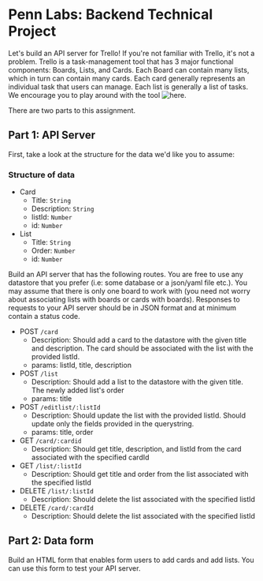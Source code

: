 # Penn Labs: Backend Technical Project
Let's build an API server for Trello! If you're not familiar with Trello, it's not a problem. Trello is a task-management tool
that has 3 major functional components: Boards, Lists, and Cards. Each Board can contain many lists, which in turn can contain many cards. 
Each card generally represents an individual task that users can manage. Each list is generally a list of tasks. We encourage you to play 
around with the tool ![here](http://www.trello.com).

There are two parts to this assignment. 


## Part 1: API Server

First, take a look at the structure for the data we'd like you to assume:
### Structure of data
- Card
  - Title: `String`
  - Description: `String`
  - listId: `Number`
  - id: `Number`
- List
  - Title: `String`
  - Order: `Number`
  - id: `Number`

Build an API server that has the following routes. 
You are free to use any datastore that you prefer (i.e: some database or a json/yaml file etc.). 
You may assume that there is only one board to work with (you need not worry about associating lists with boards or cards with boards).
Responses to requests to your API server should be in JSON format and at minimum contain a status code.

- POST `/card`
  - Description: Should add a card to the datastore with the given title and description. The card should be associated with the list with the provided listId.
  - params: listId, title, description
- POST `/list`
  - Description: Should add a list to the datastore with the given title. The newly added list's order 
  - params: title
- POST `/editlist/:listId`
  - Description: Should update the list with the provided listId. Should update only the fields provided in the querystring.
  - params: title, order
- GET `/card/:cardid`
  - Description: Should get title, description, and listId from the card associated with the specified cardId
- GET `/list/:listId`
  - Description: Should get title and order from the list associated with the specified listId
- DELETE `/list/:listId`
  - Description: Should delete the list associated with the specified listId
- DELETE `/card/:cardId`
  - Description: Should delete the list associated with the specified listId

## Part 2: Data form
Build an HTML form that enables form users to add cards and add lists. You can use this form to test your API server.
